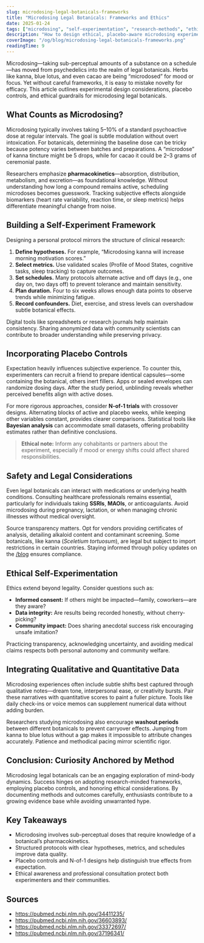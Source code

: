 ```yaml
---
slug: microdosing-legal-botanicals-frameworks
title: "Microdosing Legal Botanicals: Frameworks and Ethics"
date: 2025-01-24
tags: ["microdosing", "self-experimentation", "research-methods", "ethics"]
description: "How to design ethical, placebo-aware microdosing experiments with legal botanicals."
coverImage: "/og/blog/microdosing-legal-botanicals-frameworks.png"
readingTime: 9
---
```


Microdosing—taking sub-perceptual amounts of a substance on a schedule—has moved from psychedelics into the realm of legal botanicals. Herbs like kanna, blue lotus, and even cacao are being “microdosed” for mood or focus. Yet without careful frameworks, it is easy to mistake novelty for efficacy. This article outlines experimental design considerations, placebo controls, and ethical guardrails for microdosing legal botanicals.

## What Counts as Microdosing?

Microdosing typically involves taking 5–10% of a standard psychoactive dose at regular intervals. The goal is subtle modulation without overt intoxication. For botanicals, determining the baseline dose can be tricky because potency varies between batches and preparations. A “microdose” of kanna tincture might be 5 drops, while for cacao it could be 2–3 grams of ceremonial paste.

Researchers emphasize **pharmacokinetics**—absorption, distribution, metabolism, and excretion—as foundational knowledge. Without understanding how long a compound remains active, scheduling microdoses becomes guesswork. Tracking subjective effects alongside biomarkers (heart rate variability, reaction time, or sleep metrics) helps differentiate meaningful change from noise.

## Building a Self-Experiment Framework

Designing a personal protocol mirrors the structure of clinical research:

1. **Define hypotheses.** For example, “Microdosing kanna will increase morning motivation scores.”
2. **Select metrics.** Use validated scales (Profile of Mood States, cognitive tasks, sleep tracking) to capture outcomes.
3. **Set schedules.** Many protocols alternate active and off days (e.g., one day on, two days off) to prevent tolerance and maintain sensitivity.
4. **Plan duration.** Four to six weeks allows enough data points to observe trends while minimizing fatigue.
5. **Record confounders.** Diet, exercise, and stress levels can overshadow subtle botanical effects.

Digital tools like spreadsheets or research journals help maintain consistency. Sharing anonymized data with community scientists can contribute to broader understanding while preserving privacy.

## Incorporating Placebo Controls

Expectation heavily influences subjective experience. To counter this, experimenters can recruit a friend to prepare identical capsules—some containing the botanical, others inert fillers. Apps or sealed envelopes can randomize dosing days. After the study period, unblinding reveals whether perceived benefits align with active doses.

For more rigorous approaches, consider **N-of-1 trials** with crossover designs. Alternating blocks of active and placebo weeks, while keeping other variables constant, provides clearer comparisons. Statistical tools like **Bayesian analysis** can accommodate small datasets, offering probability estimates rather than definitive conclusions.

> **Ethical note:** Inform any cohabitants or partners about the experiment, especially if mood or energy shifts could affect shared responsibilities.

## Safety and Legal Considerations

Even legal botanicals can interact with medications or underlying health conditions. Consulting healthcare professionals remains essential, particularly for individuals taking **SSRIs**, **MAOIs**, or anticoagulants. Avoid microdosing during pregnancy, lactation, or when managing chronic illnesses without medical oversight.

Source transparency matters. Opt for vendors providing certificates of analysis, detailing alkaloid content and contaminant screening. Some botanicals, like kanna (*Sceletium tortuosum*), are legal but subject to import restrictions in certain countries. Staying informed through policy updates on the [/blog](/blog) ensures compliance.

## Ethical Self-Experimentation

Ethics extend beyond legality. Consider questions such as:

- **Informed consent:** If others might be impacted—family, coworkers—are they aware?
- **Data integrity:** Are results being recorded honestly, without cherry-picking?
- **Community impact:** Does sharing anecdotal success risk encouraging unsafe imitation?

Practicing transparency, acknowledging uncertainty, and avoiding medical claims respects both personal autonomy and community welfare.

## Integrating Qualitative and Quantitative Data

Microdosing experiences often include subtle shifts best captured through qualitative notes—dream tone, interpersonal ease, or creativity bursts. Pair these narratives with quantitative scores to paint a fuller picture. Tools like daily check-ins or voice memos can supplement numerical data without adding burden.

Researchers studying microdosing also encourage **washout periods** between different botanicals to prevent carryover effects. Jumping from kanna to blue lotus without a gap makes it impossible to attribute changes accurately. Patience and methodical pacing mirror scientific rigor.

## Conclusion: Curiosity Anchored by Method

Microdosing legal botanicals can be an engaging exploration of mind-body dynamics. Success hinges on adopting research-minded frameworks, employing placebo controls, and honoring ethical considerations. By documenting methods and outcomes carefully, enthusiasts contribute to a growing evidence base while avoiding unwarranted hype.

## Key Takeaways
- Microdosing involves sub-perceptual doses that require knowledge of a botanical’s pharmacokinetics.
- Structured protocols with clear hypotheses, metrics, and schedules improve data quality.
- Placebo controls and N-of-1 designs help distinguish true effects from expectation.
- Ethical awareness and professional consultation protect both experimenters and their communities.

## Sources
- https://pubmed.ncbi.nlm.nih.gov/34411235/
- https://pubmed.ncbi.nlm.nih.gov/36603893/
- https://pubmed.ncbi.nlm.nih.gov/33372697/
- https://pubmed.ncbi.nlm.nih.gov/37196341/
